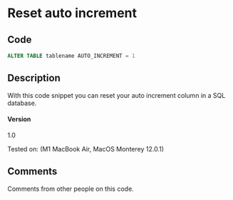 # Reset auto increment

## Code

```sql
ALTER TABLE tablename AUTO_INCREMENT = 1
```

## Description

With this code snippet you can reset your auto increment column in a SQL database.


#### Version
1.0

Tested on: (M1 MacBook Air, MacOS Monterey 12.0.1)

## Comments

Comments from other people on this code.